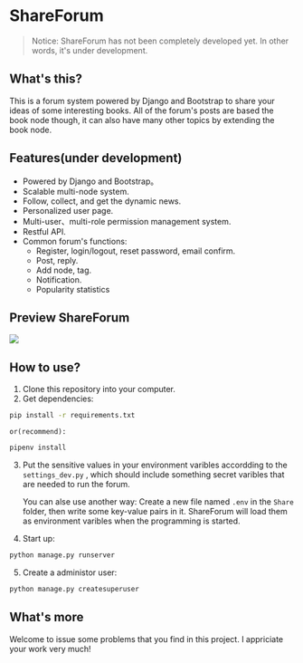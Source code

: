 # ShareForum

>Notice: ShareForum has not been completely developed yet. In other words, it's under development.

## What's this?
This is a forum system powered by Django and Bootstrap to share your ideas of some interesting books. All of the forum's posts are based the book node though, it can also have many other topics by extending the book node.

## Features(under development)
- Powered by Django and Bootstrap。
- Scalable multi-node system.
- Follow, collect, and get the dynamic news. 
- Personalized user page.
- Multi-user、multi-role permission management system.
- Restful API.
- Common forum's functions:
    + Register, login/logout, reset password, email confirm.
    + Post, reply.
    + Add node, tag.
    + Notification.
    + Popularity statistics

## Preview ShareForum
![](http://arian-blogs.oss-cn-beijing.aliyuncs.com/18-5-31/10912899.jpg)

## How to use?
1. Clone this repository into your computer.
2. Get dependencies:
```bash
pip install -r requirements.txt
```
    or(recommend):
```bash
pipenv install
```
3. Put the sensitive values in your environment varibles accordding to the `settings_dev.py` , which should include something secret varibles that are needed to run the forum.
 
    You can alse use another way: Create a new file named `.env` in the `Share` folder, then write some key-value pairs in it. ShareForum will load them as environment varibles when the programming is started.

4. Start up:
```bash
python manage.py runserver
```
5. Create a administor user:
```bash
python manage.py createsuperuser
```

## What's more
Welcome to issue some problems that you find in this project. I appriciate your work very much!